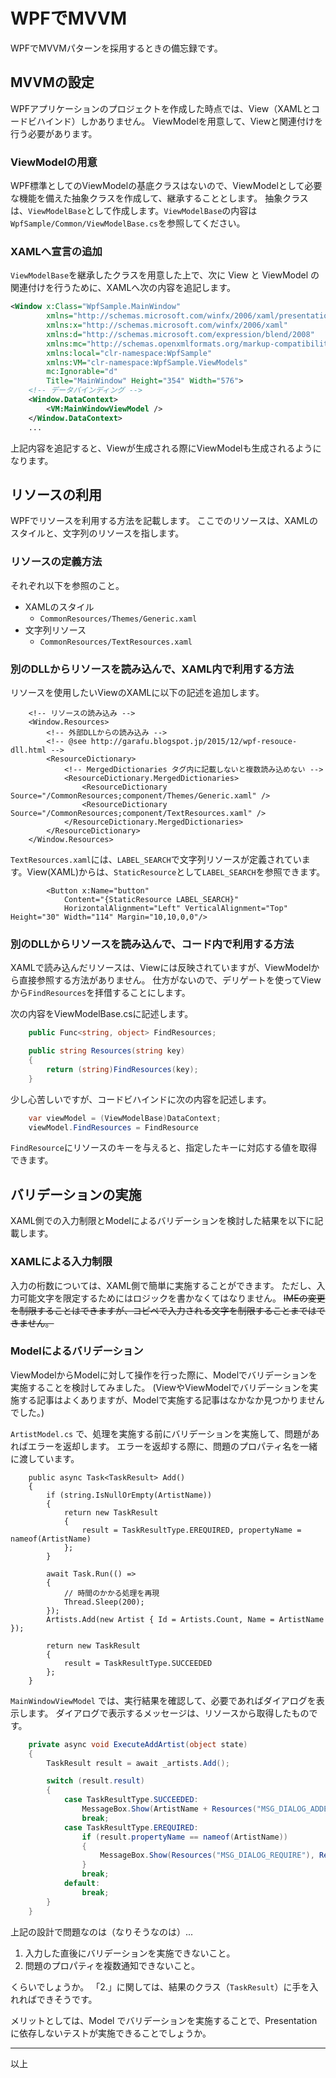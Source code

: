 # WPFでMVVM
WPFでMVVMパターンを採用するときの備忘録です。

## MVVMの設定
WPFアプリケーションのプロジェクトを作成した時点では、View（XAMLとコードビハインド）しかありません。
ViewModelを用意して、Viewと関連付けを行う必要があります。

### ViewModelの用意
WPF標準としてのViewModelの基底クラスはないので、ViewModelとして必要な機能を備えた抽象クラスを作成して、継承することとします。
抽象クラスは、`ViewModelBase`として作成します。`ViewModelBase`の内容は`WpfSample/Common/ViewModelBase.cs`を参照してください。

### XAMLへ宣言の追加
`ViewModelBase`を継承したクラスを用意した上で、次に View と ViewModel の関連付けを行うために、XAMLへ次の内容を追記します。

```xml
<Window x:Class="WpfSample.MainWindow"
        xmlns="http://schemas.microsoft.com/winfx/2006/xaml/presentation"
        xmlns:x="http://schemas.microsoft.com/winfx/2006/xaml"
        xmlns:d="http://schemas.microsoft.com/expression/blend/2008"
        xmlns:mc="http://schemas.openxmlformats.org/markup-compatibility/2006"
        xmlns:local="clr-namespace:WpfSample"
        xmlns:VM="clr-namespace:WpfSample.ViewModels"
        mc:Ignorable="d"
        Title="MainWindow" Height="354" Width="576">
    <!-- データバインディング -->
    <Window.DataContext>
        <VM:MainWindowViewModel />
    </Window.DataContext>
    ...
```

上記内容を追記すると、Viewが生成される際にViewModelも生成されるようになります。

## リソースの利用
WPFでリソースを利用する方法を記載します。
ここでのリソースは、XAMLのスタイルと、文字列のリソースを指します。

### リソースの定義方法
それぞれ以下を参照のこと。

 * XAMLのスタイル
     * `CommonResources/Themes/Generic.xaml`
 * 文字列リソース
     * `CommonResources/TextResources.xaml`

### 別のDLLからリソースを読み込んで、XAML内で利用する方法
リソースを使用したいViewのXAMLに以下の記述を追加します。

```xaml
    <!-- リソースの読み込み -->
    <Window.Resources>
        <!-- 外部DLLからの読み込み -->
        <!-- @see http://garafu.blogspot.jp/2015/12/wpf-resouce-dll.html -->
        <ResourceDictionary>
            <!-- MergedDictionaries タグ内に記載しないと複数読み込めない -->
            <ResourceDictionary.MergedDictionaries>
                <ResourceDictionary Source="/CommonResources;component/Themes/Generic.xaml" />
                <ResourceDictionary Source="/CommonResources;component/TextResources.xaml" />
            </ResourceDictionary.MergedDictionaries>
        </ResourceDictionary>
    </Window.Resources>
```

`TextResources.xaml`には、`LABEL_SEARCH`で文字列リソースが定義されています。View(XAML)からは、`StaticResource`として`LABEL_SEARCH`を参照できます。

```xaml
        <Button x:Name="button"
    		Content="{StaticResource LABEL_SEARCH}"
    		HorizontalAlignment="Left" VerticalAlignment="Top" Height="30" Width="114" Margin="10,10,0,0"/>
```

### 別のDLLからリソースを読み込んで、コード内で利用する方法
XAMLで読み込んだリソースは、Viewには反映されていますが、ViewModelから直接参照する方法がありません。
仕方がないので、デリゲートを使ってViewから`FindResources`を拝借することにします。

次の内容をViewModelBase.csに記述します。

```cs
    public Func<string, object> FindResources;

    public string Resources(string key)
    {
        return (string)FindResources(key);
    }
```

少し心苦しいですが、コードビハインドに次の内容を記述します。

```cs
    var viewModel = (ViewModelBase)DataContext;
    viewModel.FindResources = FindResource
```

`FindResource`にリソースのキーを与えると、指定したキーに対応する値を取得できます。

## バリデーションの実施
XAML側での入力制限とModelによるバリデーションを検討した結果を以下に記載します。

### XAMLによる入力制限
入力の桁数については、XAML側で簡単に実施することができます。
ただし、入力可能文字を限定するためにはロジックを書かなくてはなりません。
~~IMEの変更を制限することはできますが、コピペで入力される文字を制限することまではできません。~~

### Modelによるバリデーション
ViewModelからModelに対して操作を行った際に、Modelでバリデーションを実施することを検討してみました。
(ViewやViewModelでバリデーションを実施する記事はよくありますが、Modelで実施する記事はなかなか見つかりませんでした。)

`ArtistModel.cs` で、処理を実施する前にバリデーションを実施して、問題があればエラーを返却します。
エラーを返却する際に、問題のプロパティ名を一緒に渡しています。

```
    public async Task<TaskResult> Add()
    {
        if (string.IsNullOrEmpty(ArtistName))
        {
            return new TaskResult
            {
                result = TaskResultType.EREQUIRED, propertyName = nameof(ArtistName)
            };
        }

        await Task.Run(() =>
        {
            // 時間のかかる処理を再現
            Thread.Sleep(200);
        });
        Artists.Add(new Artist { Id = Artists.Count, Name = ArtistName });

        return new TaskResult
        {
            result = TaskResultType.SUCCEEDED
        };
    }
```

`MainWindowViewModel` では、実行結果を確認して、必要であればダイアログを表示します。
ダイアログで表示するメッセージは、リソースから取得したものです。

```cs
    private async void ExecuteAddArtist(object state)
    {
        TaskResult result = await _artists.Add();

        switch (result.result)
        {
            case TaskResultType.SUCCEEDED:
                MessageBox.Show(ArtistName + Resources("MSG_DIALOG_ADDED"), Resources("MSG_DIALOG_TITLE_CONFIRM"));
                break;
            case TaskResultType.EREQUIRED:
                if (result.propertyName == nameof(ArtistName))
                {
                    MessageBox.Show(Resources("MSG_DIALOG_REQUIRE"), Resources("MSG_DIALOG_TITLE_ERROR"));
                }
                break;
            default:
                break;
        }
    }
```

上記の設計で問題なのは（なりそうなのは）...

 1. 入力した直後にバリデーションを実施できないこと。
 2. 問題のプロパティを複数通知できないこと。

くらいでしょうか。
「2.」に関しては、結果のクラス（`TaskResult`）に手を入れればできそうです。

メリットとしては、Model でバリデーションを実施することで、Presentationに依存しないテストが実施できることでしょうか。

---
以上